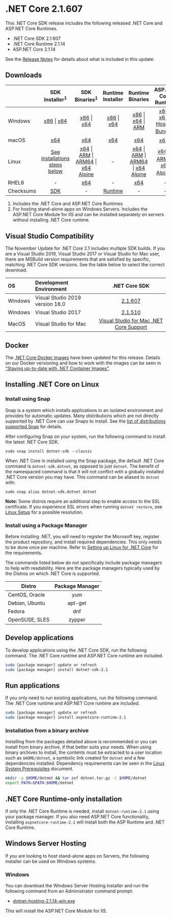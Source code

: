 # .NET Core 2.1.607

This .NET Core SDK release includes the following released .NET Core and ASP.NET Core Runtimes.

* .NET Core SDK 2.1.607
* .NET Core Runtime 2.1.14
* ASP.NET Core 2.1.14

See the [Release Notes](https://github.com/dotnet/core/blob/main/release-notes/2.1/2.1.14/2.1.14.md) for details about what is included in this update.

## Downloads

|           | SDK Installer<sup>1</sup>                        | SDK Binaries<sup>1</sup>                 | Runtime Installer                                        | Runtime Binaries                                 | ASP.NET Core Runtime           |
| --------- | :------------------------------------------:     | :----------------------:                 | :---------------------------:                            | :-------------------------:                      | :-----------------:            |
| Windows   | [x86][dotnet-sdk-win-x86.exe] \| [x64][dotnet-sdk-win-x64.exe] | [x86][dotnet-sdk-win-x86.zip] \| [x64][dotnet-sdk-win-x64.zip] | [x86][dotnet-runtime-win-x86.exe] \| [x64][dotnet-runtime-win-x64.exe] | [x86][dotnet-runtime-win-x86.zip] \| [x64][dotnet-runtime-win-x64.zip] \| [ARM][dotnet-runtime-win-arm.zip] | [x86][aspnetcore-runtime-win-x86.exe] \| [x64][aspnetcore-runtime-win-x64.exe] \| <br> [Hosting Bundle][dotnet-hosting-win.exe]<sup>2</sup> |
| macOS     | [x64][dotnet-sdk-osx-x64.pkg]  | [x64][dotnet-sdk-osx-x64.tar.gz]     | [x64][dotnet-runtime-osx-x64.pkg] | [x64][dotnet-runtime-osx-x64.tar.gz] | [x64][aspnetcore-runtime-osx-x64.tar.gz]<sup>1</sup>
| Linux     | [See installations steps below][linux-install]   | [x64][dotnet-sdk-linux-x64.tar.gz] \| [ARM][dotnet-sdk-linux-arm.tar.gz] \| [ARM64][dotnet-sdk-linux-arm64.tar.gz] \| [x64 Alpine][dotnet-sdk-linux-musl-x64.tar.gz] | - | [x64][dotnet-runtime-linux-x64.tar.gz] \| [ARM][dotnet-runtime-linux-arm.tar.gz] \| [ARM64][dotnet-runtime-linux-arm64.tar.gz] \| [x64 Alpine][dotnet-runtime-linux-musl-x64.tar.gz] | [x64][aspnetcore-runtime-linux-x64.tar.gz]<sup>1</sup>  \| [ARM][aspnetcore-runtime-linux-arm.tar.gz]<sup>1</sup> \| [x64 Alpine][aspnetcore-runtime-linux-musl-x64.tar.gz]<sup>1</sup> |
| RHEL6     | -                                                | [x64][dotnet-sdk-rhel.6-x64.tar.gz]                    | -                                                        | [x64][dotnet-runtime-rhel.6-x64.tar.gz] | - |
| Checksums | [SDK][checksums-sdk]                             | -                                        | [Runtime][checksums-runtime]                             | - | - |

1. Includes the .NET Core and ASP.NET Core Runtimes
2. For hosting stand-alone apps on Windows Servers. Includes the ASP.NET Core Module for IIS and can be installed separately on servers without installing .NET Core runtime.

## Visual Studio Compatibility

The November Update for .NET Core 2.1 includes multiple SDK builds. If you are a Visual Studio 2019, Visual Studio 2017 or Visual Studio for Mac user, there are MSBuild version requirements that are satisfied by specific, matching .NET Core SDK versions. See the table below to select the correct download.

| OS | Development Environment | .NET Core SDK |
| :-- | :-- | :--: |
| Windows | Visual Studio 2019 version 16.0 | [2.1.607](#downloads) |
| Windows | Visual Studio 2017 | [2.1.510](2.1.14.md) |
| MacOS | Visual Studio for Mac | [Visual Studio for Mac .NET Core Support](https://learn.microsoft.com/visualstudio/mac/net-core-support) |


## Docker

The [.NET Core Docker images](https://hub.docker.com/r/microsoft/dotnet/) have been updated for this release. Details on our Docker versioning and how to work with the images can be seen in ["Staying up-to-date with .NET Container Images"](https://devblogs.microsoft.com/dotnet/staying-up-to-date-with-net-container-images/).

## Installing .NET Core on Linux

### Install using Snap

Snap is a system which installs applications in an isolated environment and provides for automatic updates. Many distributions which are not directly supported by .NET Core can use Snaps to install. See the [list of distributions supported Snap](https://docs.snapcraft.io/installing-snapd/6735) for details.

After configuring Snap on your system, run the following command to install the latest .NET Core SDK.

`sudo snap install dotnet-sdk --classic`

When .NET Core in installed using the Snap package, the default .NET Core command is `dotnet-sdk.dotnet`, as opposed to just `dotnet`. The benefit of the namespaced command is that it will not conflict with a globally installed .NET Core version you may have. This command can be aliased to `dotnet` with:

`sudo snap alias dotnet-sdk.dotnet dotnet`

**Note:** Some distros require an additional step to enable access to the SSL certificate. If you experience SSL errors when running `dotnet restore`, see [Linux Setup](https://github.com/dotnet/core/blob/main/Documentation/linux-setup.md) for a possible resolution.

### Install using a Package Manager

Before installing .NET, you will need to register the Microsoft key, register the product repository, and install required dependencies. This only needs to be done once per machine. Refer to [Setting up Linux for .NET Core][linux-setup] for the requirements.

The commands listed below do not specifically include package managers to help with readability. Here are the package managers typically used by the Distros on which .NET Core is supported.

| Distro | Package Manager  |
| ---             | :----:  |
| CentOS, Oracle  | yum     |
| Debian, Ubuntu  | apt-get |
| Fedora          | dnf     |
| OpenSUSE, SLES  | zypper  |

## Develop applications

To develop applications using the .NET Core SDK, run the following command. The .NET Core runtime and ASP.NET Core runtime are included.

```bash
sudo [package manager] update or refresh
sudo [package manager] install dotnet-sdk-2.1
```

## Run applications

If you only need to run existing applications, run the following command. The .NET Core runtime and ASP.NET Core runtime are included.

```bash
sudo [package manager] update or refresh
sudo [package manager] install aspnetcore-runtime-2.1
```

### Installation from a binary archive

Installing from the packages detailed above is recommended or you can install from binary archive, if that better suits your needs. When using binary archives to install, the contents must be extracted to a user location such as `$HOME/dotnet`, a symbolic link created for `dotnet` and a few dependencies installed. Dependency requirements can be seen in the [Linux System Prerequisites](https://github.com/dotnet/core/blob/main/Documentation/linux-prereqs.md) document.

```bash
mkdir -p $HOME/dotnet && tar zxf dotnet.tar.gz -C $HOME/dotnet
export PATH=$PATH:$HOME/dotnet
```

## .NET Core Runtime-only installation

If only the .NET Core Runtime is needed, install `dotnet-runtime-2.1` using your package manager. If you also need ASP.NET Core functionality, installing `aspnetcore-runtime-2.1` will install both the ASP Runtime and .NET Core Runtime.

## Windows Server Hosting

If you are looking to host stand-alone apps on Servers, the following installer can be used on Windows systems.

### Windows

You can download the Windows Server Hosting installer and run the following command from an Administrator command prompt:

* [dotnet-hosting-2.1.14-win.exe][dotnet-hosting-win.exe]

This will install the ASP.NET Core Module for IIS.

[blob-runtime]: https://dotnetcli.blob.core.windows.net/dotnet/Runtime/
[blob-sdk]: https://dotnetcli.blob.core.windows.net/dotnet/Sdk/
[release-notes]: https://github.com/dotnet/core/blob/main/release-notes/2.1/2.1.14/2.1.14.md

[checksums-runtime]: https://dotnetcli.blob.core.windows.net/dotnet/checksums/2.1.14-sha.txt
[checksums-sdk]: https://dotnetcli.blob.core.windows.net/dotnet/checksums/2.1.14-sha.txt

[linux-install]: https://learn.microsoft.com/dotnet/core/install/linux
[linux-setup]: https://github.com/dotnet/core/blob/main/Documentation/linux-setup.md

[dotnet-blog]: https://devblogs.microsoft.com/dotnet/



[//]: # ( Runtime 2.1.14)
[dotnet-runtime-linux-arm.tar.gz]: https://download.visualstudio.microsoft.com/download/pr/e3481487-b642-4fd3-a7f5-03f2c2928391/6d447b52647c707e8a9cc5688c9b3e25/dotnet-runtime-2.1.14-linux-arm.tar.gz
[dotnet-runtime-linux-arm64.tar.gz]: https://download.visualstudio.microsoft.com/download/pr/2f038666-b586-4dda-9f14-d381fdc6158c/65db2c6bbc8b307b05a660829ad65c5e/dotnet-runtime-2.1.14-linux-arm64.tar.gz
[dotnet-runtime-linux-musl-x64.tar.gz]: https://download.visualstudio.microsoft.com/download/pr/10098873-534a-4047-a8f5-769de79a9cf9/068b5428705be938738acb3df8a61d61/dotnet-runtime-2.1.14-linux-musl-x64.tar.gz
[dotnet-runtime-linux-x64.tar.gz]: https://download.visualstudio.microsoft.com/download/pr/5f7daa05-c09f-41c3-b607-eabeefb6b677/1effcfea7b7f5208de533db8686f6e0f/dotnet-runtime-2.1.14-linux-x64.tar.gz
[dotnet-runtime-osx-x64.pkg]: https://download.visualstudio.microsoft.com/download/pr/06923cb7-155a-46df-93ff-cc242dc7e02e/3e3ff170cb7cf14cd4292cf60c3fc999/dotnet-runtime-2.1.14-osx-x64.pkg
[dotnet-runtime-osx-x64.tar.gz]: https://download.visualstudio.microsoft.com/download/pr/c5e16024-db4e-4e85-9ed7-93fd84fb9169/8c5a9772f7f27c5f9150023a5b76f24d/dotnet-runtime-2.1.14-osx-x64.tar.gz
[dotnet-runtime-rhel.6-x64.tar.gz]: https://download.visualstudio.microsoft.com/download/pr/72922a8d-167a-4cef-988e-c503f2662a3e/4a47749e136204cab0a837fb43e3a248/dotnet-runtime-2.1.14-rhel.6-x64.tar.gz
[dotnet-runtime-win-arm.zip]: https://download.visualstudio.microsoft.com/download/pr/ced5e190-47e0-4999-be3a-75275d73cb05/1e0d49a46b9bb74b53baaa8b847ed325/dotnet-runtime-2.1.14-win-arm.zip
[dotnet-runtime-win-x64.exe]: https://download.visualstudio.microsoft.com/download/pr/03780932-d28e-48de-ab90-f89192339efa/9d6552b4b9bfb4d02e5d200fff864dc3/dotnet-runtime-2.1.14-win-x64.exe
[dotnet-runtime-win-x64.zip]: https://download.visualstudio.microsoft.com/download/pr/9b76a451-c2a7-4782-874d-7c7cbde6a85c/d83ac3bb4a4f1f67a5a1f735078329ac/dotnet-runtime-2.1.14-win-x64.zip
[dotnet-runtime-win-x86.exe]: https://download.visualstudio.microsoft.com/download/pr/dcb18371-7b50-47c4-9f29-f06d6f4f28a3/25eedfee64248e3c77a6c69125c0bd2a/dotnet-runtime-2.1.14-win-x86.exe
[dotnet-runtime-win-x86.zip]: https://download.visualstudio.microsoft.com/download/pr/87f0d3c5-0734-4db6-83a3-363319fb4be1/3f302e68598e26c8741631f9278d4da5/dotnet-runtime-2.1.14-win-x86.zip

[//]: # ( WindowsDesktop 2.1.14)

[//]: # ( ASP 2.1.14)
[aspnetcore-runtime-linux-arm.tar.gz]: https://download.visualstudio.microsoft.com/download/pr/9c563df7-736b-49ce-bd17-e739f3765541/e93dd1eff909e59a7ba72784a64dc031/aspnetcore-runtime-2.1.14-linux-arm.tar.gz
[aspnetcore-runtime-linux-musl-x64.tar.gz]: https://download.visualstudio.microsoft.com/download/pr/64d8b249-f3d0-4ad9-89f9-9adfc909d3b0/aad4f4a97b6e9dcc97263d986eec1627/aspnetcore-runtime-2.1.14-linux-musl-x64.tar.gz
[aspnetcore-runtime-linux-x64.tar.gz]: https://download.visualstudio.microsoft.com/download/pr/22e9f27e-12cd-4ba9-86ce-113cbe7c55c2/a1097e49b4da2c1949919e752264f691/aspnetcore-runtime-2.1.14-linux-x64.tar.gz
[aspnetcore-runtime-osx-x64.tar.gz]: https://download.visualstudio.microsoft.com/download/pr/c2e75bdf-df99-44ff-96e0-e3da03d8d5d8/0bb27a7f2d1d8739bb1a12ee733d1107/aspnetcore-runtime-2.1.14-osx-x64.tar.gz
[aspnetcore-runtime-win-x64.exe]: https://download.visualstudio.microsoft.com/download/pr/7c6615ef-61cc-4ba0-8eb1-9df7a414c4f5/b8f812c62cf812b76f79d8d6dfa3cc74/aspnetcore-runtime-2.1.14-win-x64.exe
[aspnetcore-runtime-win-x64.zip]: https://download.visualstudio.microsoft.com/download/pr/e87a5727-370b-4615-bfd9-f61fdb9e0ef8/54770041947c33387f49f6258f0174c6/aspnetcore-runtime-2.1.14-win-x64.zip
[aspnetcore-runtime-win-x86.exe]: https://download.visualstudio.microsoft.com/download/pr/6a72ab6f-19ae-4fec-90d9-4a569754a161/5d56446b827fda77ee71f345436a587d/aspnetcore-runtime-2.1.14-win-x86.exe
[aspnetcore-runtime-win-x86.zip]: https://download.visualstudio.microsoft.com/download/pr/1d40fcaf-ef03-4679-bb55-ab77a221d1af/a83e07fac23b52ad9cb3939353bf683e/aspnetcore-runtime-2.1.14-win-x86.zip
[dotnet-hosting-win.exe]: https://download.visualstudio.microsoft.com/download/pr/d08902cf-87b0-4bfe-b25c-627ff77b8802/8293c56094f50ba8c4ed703aff95c325/dotnet-hosting-2.1.14-win.exe

[//]: # ( SDK 2.1.607 )
[dotnet-sdk-linux-arm.tar.gz]: https://download.visualstudio.microsoft.com/download/pr/94409a9a-41e3-4df9-83bc-9e23ed96abaf/2b75460d9a8eef8361c01bafc1783fab/dotnet-sdk-2.1.607-linux-arm.tar.gz
[dotnet-sdk-linux-arm64.tar.gz]: https://download.visualstudio.microsoft.com/download/pr/7522a153-84f6-447e-afe8-ffe2f5724478/a9370fb612f1501241b199a5e479200b/dotnet-sdk-2.1.607-linux-arm64.tar.gz
[dotnet-sdk-linux-musl-x64.tar.gz]: https://download.visualstudio.microsoft.com/download/pr/63c07707-d9ca-4556-baac-8314de71a5bc/f21fcdfbd85cf4e1186a9619c349f134/dotnet-sdk-2.1.607-linux-musl-x64.tar.gz
[dotnet-sdk-linux-x64.tar.gz]: https://download.visualstudio.microsoft.com/download/pr/39e68289-0364-4173-a12b-c6234e94c527/92f3eb83bfca8b7cd360868996763125/dotnet-sdk-2.1.607-linux-x64.tar.gz
[dotnet-sdk-osx-x64.pkg]: https://download.visualstudio.microsoft.com/download/pr/a72b48a4-5d83-48dc-8c1f-124f8955fea3/4af0e4b52fc83d36624e430ec7b79db2/dotnet-sdk-2.1.607-osx-x64.pkg
[dotnet-sdk-osx-x64.tar.gz]: https://download.visualstudio.microsoft.com/download/pr/4c327006-0884-4a81-a74e-0cd95f64925f/5d13b43ea032eeba7ab5263fec0c61d4/dotnet-sdk-2.1.607-osx-x64.tar.gz
[dotnet-sdk-rhel.6-x64.tar.gz]: https://download.visualstudio.microsoft.com/download/pr/85954b56-dccb-4021-8646-a7f949a17606/443bd8eb7168219c72771536dff8fd88/dotnet-sdk-2.1.607-rhel.6-x64.tar.gz
[dotnet-sdk-win-x64.exe]: https://download.visualstudio.microsoft.com/download/pr/15b1f686-ca6b-44b6-baff-bec0344d87f0/abdad725ec3b6b2776047fe7004062bb/dotnet-sdk-2.1.607-win-x64.exe
[dotnet-sdk-win-x64.zip]: https://download.visualstudio.microsoft.com/download/pr/83f69c67-7d5f-4d70-989f-6dc6ded20eb4/1ab6a9b2c79dc578f0a18c105e98dc8b/dotnet-sdk-2.1.607-win-x64.zip
[dotnet-sdk-win-x86.exe]: https://download.visualstudio.microsoft.com/download/pr/f51bc843-feca-4c1d-b63e-da6a971b586c/55a41f02ffba0cd1b5089f72a398d308/dotnet-sdk-2.1.607-win-x86.exe
[dotnet-sdk-win-x86.zip]: https://download.visualstudio.microsoft.com/download/pr/9f574525-c781-4be5-9eb0-497f1417716d/3c636d510738e938cdc70630db864aef/dotnet-sdk-2.1.607-win-x86.zip

